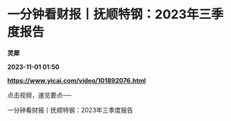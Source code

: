# 一分钟看财报丨抚顺特钢：2023年三季度报告
**灵犀**

**2023-11-01 01:50**

**https://www.yicai.com/video/101892076.html**

点击视频，速览要点──

一分钟看财报丨抚顺特钢：2023年三季度报告
